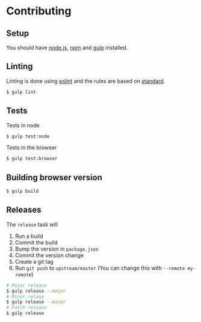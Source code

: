 # Contributing

## Setup

You should have [node.js], [npm] and [gulp] installed.

## Linting

Linting is done using [eslint] and the rules are based on [standard].

```bash
$ gulp lint
```

## Tests

Tests in node

```bash
$ gulp test:node
```

Tests in the browser

```bash
$ gulp test:browser
```

## Building browser version

```bash
$ gulp build
```

## Releases

The `release` task will

1. Run a build
2. Commit the build
3. Bump the version in `package.json`
4. Commit the version change
5. Create a git tag
6. Run `git push` to `upstream/master` (You can change this with `--remote my-remote`)

```bash
# Major release
$ gulp release --major
# Minor relase
$ gulp release --minor
# Patch release
$ gulp release
```

[node.js]: https://nodejs.org/
[npm]: http://npmjs.org/
[gulp]: http://gulpjs.com/
[eslint]: http://eslint.org/
[standard]: https://github.com/feross/standard

